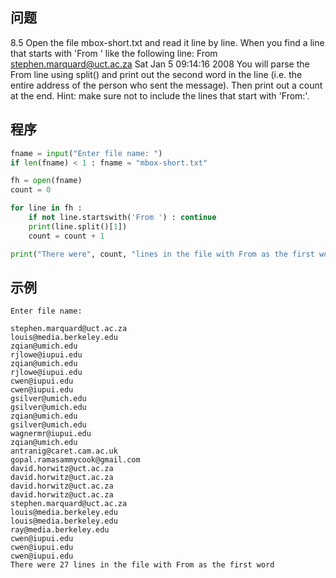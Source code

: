 ## 问题
8.5 Open the file mbox-short.txt and read it line by line. When you find a line that starts with 'From ' like the following line:
              From stephen.marquard@uct.ac.za Sat Jan  5 09:14:16 2008
You will parse the From line using split() and print out the second word in the line (i.e. the entire address of the person who sent the message). Then print out a count at the end.
Hint: make sure not to include the lines that start with 'From:'.

## 程序
```python
fname = input("Enter file name: ")
if len(fname) < 1 : fname = "mbox-short.txt"

fh = open(fname)
count = 0

for line in fh :
    if not line.startswith('From ') : continue
    print(line.split()[1])
    count = count + 1

print("There were", count, "lines in the file with From as the first word")
```

## 示例
```
Enter file name:
```
```
stephen.marquard@uct.ac.za
louis@media.berkeley.edu
zqian@umich.edu
rjlowe@iupui.edu
zqian@umich.edu
rjlowe@iupui.edu
cwen@iupui.edu
cwen@iupui.edu
gsilver@umich.edu
gsilver@umich.edu
zqian@umich.edu
gsilver@umich.edu
wagnermr@iupui.edu
zqian@umich.edu
antranig@caret.cam.ac.uk
gopal.ramasammycook@gmail.com
david.horwitz@uct.ac.za
david.horwitz@uct.ac.za
david.horwitz@uct.ac.za
david.horwitz@uct.ac.za
stephen.marquard@uct.ac.za
louis@media.berkeley.edu
louis@media.berkeley.edu
ray@media.berkeley.edu
cwen@iupui.edu
cwen@iupui.edu
cwen@iupui.edu
There were 27 lines in the file with From as the first word
```
